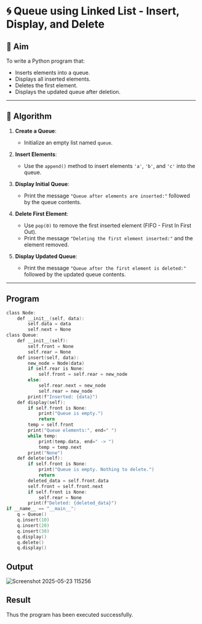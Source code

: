 # 🌀 Queue using Linked List - Insert, Display, and Delete

## 🎯 Aim

To write a Python program that:
- Inserts elements into a queue.
- Displays all inserted elements.
- Deletes the first element.
- Displays the updated queue after deletion.

---

## 🧠 Algorithm

1. **Create a Queue**:
   - Initialize an empty list named `queue`.

2. **Insert Elements**:
   - Use the `append()` method to insert elements `'a'`, `'b'`, and `'c'` into the queue.

3. **Display Initial Queue**:
   - Print the message `"Queue after elements are inserted:"` followed by the queue contents.

4. **Delete First Element**:
   - Use `pop(0)` to remove the first inserted element (FIFO - First In First Out).
   - Print the message `"Deleting the first element inserted:"` and the element removed.

5. **Display Updated Queue**:
   - Print the message `"Queue after the first element is deleted:"` followed by the updated queue contents.

---

## Program
~~~c
class Node:
    def __init__(self, data):
        self.data = data
        self.next = None
class Queue:
    def __init__(self):
        self.front = None
        self.rear = None
    def insert(self, data):
        new_node = Node(data)
        if self.rear is None:
            self.front = self.rear = new_node
        else:
            self.rear.next = new_node
            self.rear = new_node
        print(f"Inserted: {data}")
    def display(self):
        if self.front is None:
            print("Queue is empty.")
            return
        temp = self.front
        print("Queue elements:", end=" ")
        while temp:
            print(temp.data, end=" -> ")
            temp = temp.next
        print("None")
    def delete(self):
        if self.front is None:
            print("Queue is empty. Nothing to delete.")
            return
        deleted_data = self.front.data
        self.front = self.front.next
        if self.front is None:
            self.rear = None
        print(f"Deleted: {deleted_data}")
if __name__ == "__main__":
    q = Queue()
    q.insert(10)
    q.insert(20)
    q.insert(30)
    q.display()
    q.delete()
    q.display()
~~~

## Output

![Screenshot 2025-05-23 115256](https://github.com/user-attachments/assets/cee987cd-47c1-480c-8832-52ff75bc835c)

## Result
Thus the program has been executed successfully.
